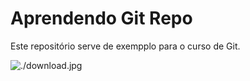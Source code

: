 # Aprendendo Git Repo

Este repositório serve de exempplo para o curso de Git.

![./download.jpg](Aprendendo)
